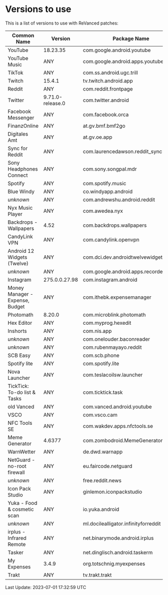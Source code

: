 # Versions to use

This is a list of versions to use with ReVanced patches:

| Common Name | Version | Package Name |
|---|---|---|
| YouTube | 18.23.35 | com.google.android.youtube |
| YouTube Music | ANY | com.google.android.apps.youtube.music |
| TikTok | ANY | com.ss.android.ugc.trill |
| Twitch | 15.4.1 | tv.twitch.android.app |
| Reddit | ANY | com.reddit.frontpage |
| Twitter | 9.71.0-release.0 | com.twitter.android |
| Facebook Messenger | ANY | com.facebook.orca |
| FinanzOnline | ANY | at.gv.bmf.bmf2go |
| Digitales Amt | ANY | at.gv.oe.app |
| Sync for Reddit | ANY | com.laurencedawson.reddit_sync |
| Sony Headphones Connect | ANY | com.sony.songpal.mdr |
| Spotify | ANY | com.spotify.music |
| Blue Windy | ANY | co.windyapp.android |
| _unknown_ | ANY | com.andrewshu.android.reddit |
| Nyx Music Player | ANY | com.awedea.nyx |
| Backdrops - Wallpapers | 4.52 | com.backdrops.wallpapers |
| CandyLink VPN | ANY | com.candylink.openvpn |
| Android 12 Widgets (Twelve) | ANY | com.dci.dev.androidtwelvewidgets |
| _unknown_ | ANY | com.google.android.apps.recorder |
| Instagram | 275.0.0.27.98 | com.instagram.android |
| Money Manager - Expense, Budget | ANY | com.ithebk.expensemanager |
| Photomath | 8.20.0 | com.microblink.photomath |
| Hex Editor | ANY | com.myprog.hexedit |
| Inshorts | ANY | com.nis.app |
| _unknown_ | ANY | com.onelouder.baconreader |
| _unknown_ | ANY | com.rubenmayayo.reddit |
| SCB Easy | ANY | com.scb.phone |
| Spotify lite | ANY | com.spotify.lite |
| Nova Launcher | ANY | com.teslacoilsw.launcher |
| TickTick: To-do list & Tasks | ANY | com.ticktick.task |
| old Vanced | ANY | com.vanced.android.youtube |
| VSCO | ANY | com.vsco.cam |
| NFC Tools SE | ANY | com.wakdev.apps.nfctools.se |
| Meme Generator | 4.6377 | com.zombodroid.MemeGenerator |
| WarnWetter | ANY | de.dwd.warnapp |
| NetGuard - no-root firewall | ANY | eu.faircode.netguard |
| _unknown_ | ANY | free.reddit.news |
| Icon Pack Studio | ANY | ginlemon.iconpackstudio |
| Yuka - Food & cosmetic scan | ANY | io.yuka.android |
| _unknown_ | ANY | ml.docilealligator.infinityforreddit |
| irplus - Infrared Remote | ANY | net.binarymode.android.irplus |
| Tasker | ANY | net.dinglisch.android.taskerm |
| My Expenses | 3.4.9 | org.totschnig.myexpenses |
| Trakt | ANY | tv.trakt.trakt |

Last Update: 2023-07-01 17:32:59 UTC
